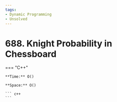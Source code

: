 ```yaml
---
tags:
- Dynamic Programming
- Unsolved
---
```



# 688. Knight Probability in Chessboard

=== "C++"

    **Time:** O()

    **Space:** O()

    ``` c++
    ```